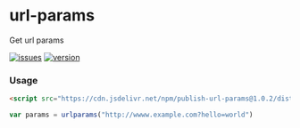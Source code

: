 # url-params
Get url params

[![issues](https://img.shields.io/github/issues/wwwx/url-params)](https://github.com/wwwx/url-params/issues)
[![version](https://img.shields.io/npm/v/url-params)](https://www.npmjs.com/package/url-params)


### Usage

```html
<script src="https://cdn.jsdelivr.net/npm/publish-url-params@1.0.2/dist/index.min.js"></script>
```

```javascript
var params = urlparams("http://wwww.example.com?hello=world")
```
